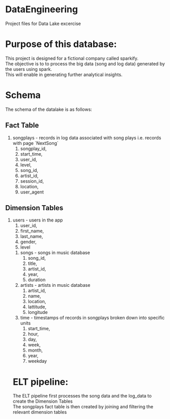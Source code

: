 # DataEngineering
Project files for Data Lake excercise
# Purpose of this database:
<p> This project is designed for a fictional company called sparkify. 
  <br> The objective is to to process the big data (song and log data) generated by the users using spark. 
  <br> This will enable in generating further analytical insights. </p>
  
# Schema
The schema of the datalake is as follows: <br>

## Fact Table
<ol>
<li> songplays - records in log data associated with song plays i.e. records with page `NextSong` <br>
<ol> 
  <li> songplay_id, <li> start_time, <li> user_id, <li> level, <li> song_id, <li> artist_id, <li> session_id, <li> location, <li> user_agent</ol>
  </ol>
  
## Dimension Tables
<ol>
<li> users - users in the app
  <ol>
    <li> user_id, <li> first_name, <li> last_name, <li> gender, <li> level
    </ol>
<ol> 
  <li> songs - songs in music database
    <ol>
<li> song_id, <li> title, <li> artist_id, <li> year, <li> duration
    </ol>
<li> artists - artists in music database
  <ol>
<li> artist_id, <li> name, <li> location, <li> lattitude, <li> longitude
</ol>
    <li> time - timestamps of records in songplays broken down into specific units
      <ol>
<li> start_time, <li> hour, <li> day, <li> week, <li> month, <li> year, <li> weekday 
      </ol></ol>

# ELT pipeline:
<p>
The ELT pipeline first processes the song data and the log_data to create the Dimension Tables <br>
The songplays fact table is then created by joining and filtering the relevant dimension tables </p>
